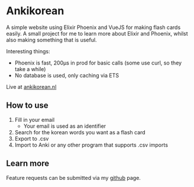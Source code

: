 # Ankikorean

A simple website using Elixir Phoenix and VueJS for making flash cards easily. A small project for me to learn more about Elixir and Phoenix, whilst also making something that is useful. 

Interesting things:
- Phoenix is fast, 200μs in prod for basic calls (some use curl, so they take a while)
- No database is used, only caching via ETS


Live at [ankikorean.nl](http://www.ankikorean.nl)


## How to use
1. Fill in your email
    - Your email is used as an identifier
2. Search for the korean words you want as a flash card
3. Export to .csv
4. Import to Anki or any other program that supports .csv imports

## Learn more

Feature requests can be submitted via my [github](https://github.com/JorisKok/ankikorean) page.

